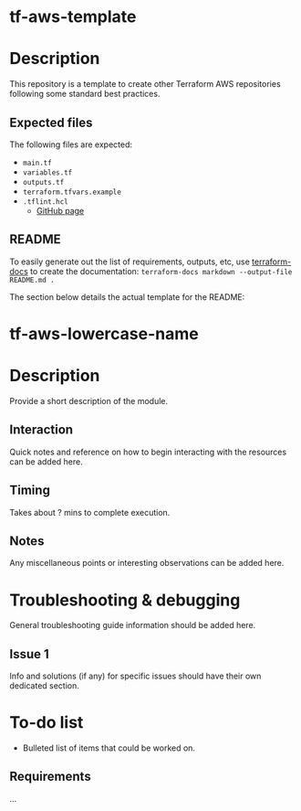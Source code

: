 # tf-aws-template

# Description

This repository is a template to create other Terraform AWS repositories following some standard best practices.

## Expected files

The following files are expected:
* `main.tf`
* `variables.tf`
* `outputs.tf`
* `terraform.tfvars.example`
* `.tflint.hcl`
    * [GitHub page](https://github.com/terraform-linters/tflint)

## README

To easily generate out the list of requirements, outputs, etc, use [terraform-docs](https://github.com/terraform-docs/terraform-docs) to create the documentation: `terraform-docs markdown --output-file README.md .`

The section below details the actual template for the README:

# tf-aws-lowercase-name

# Description

Provide a short description of the module.

## Interaction

Quick notes and reference on how to begin interacting with the resources can be added here.

## Timing

Takes about ? mins to complete execution.

## Notes

Any miscellaneous points or interesting observations can be added here.

# Troubleshooting & debugging

General troubleshooting guide information should be added here.

## Issue 1

Info and solutions (if any) for specific issues should have their own dedicated section.

# To-do list

* Bulleted list of items that could be worked on.

## Requirements
...
